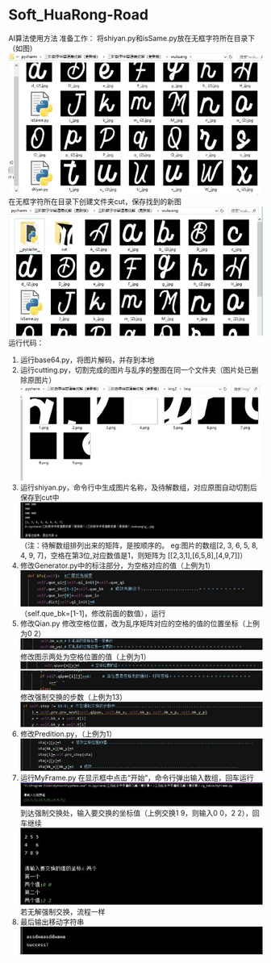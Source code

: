 # Soft_HuaRong-Road
AI算法使用方法
准备工作：
将shiyan.py和isSame.py放在无框字符所在目录下（如图）
![使用方法1](使用方法图片/1.jpg)
在无框字符所在目录下创建文件夹cut，保存找到的新图
![使用方法2](使用方法图片/2.jpg)
运行代码：
1.	运行base64.py，将图片解码，并存到本地
2.	运行cutting.py，切割完成的图片与乱序的整图在同一个文件夹（图片处已删除原图片）
![使用方法3](使用方法图片/3.jpg)
3.	运行shiyan.py，命令行中生成图片名称，及待解数组，对应原图自动切割后保存到cut中
![使用方法4](使用方法图片/4.jpg)
（注：待解数组排列出来的矩阵，是按顺序的。
eg:图片的数组[2, 3, 6, 5, 8, 4, 9, 7]，空格在第3位,对应数值是1，则矩阵为	[[2,3,1],[6,5,8],[4,9,7]]）
4.	修改Generator.py中的标注部分，为空格对应的值（上例为1）
![使用方法5](使用方法图片/5.jpg)
（self.que_bk=[1-1]，修改前面的数值），运行
5.	修改Qian.py
修改空格位置，改为乱序矩阵对应的空格的值的位置坐标（上例为0  2）
![使用方法6](使用方法图片/6.jpg)
修改图示两处为空格位置的值（上例为1）
![使用方法7](使用方法图片/7.jpg)
![使用方法8](使用方法图片/8.jpg)
修改强制交换的步数（上例为13）
![使用方法9](使用方法图片/9.jpg)
6.	修改Predition.py，（上例为1）
![使用方法10](使用方法图片/10.jpg)
7.	运行MyFrame.py
在显示框中点击“开始”，命令行弹出输入数组，回车运行
![使用方法11](使用方法图片/11.jpg)
到达强制交换处，输入要交换的坐标值（上例交换1  9，则输入0 0，2 2），回车继续
![使用方法12](使用方法图片/12.jpg)
若无解强制交换，流程一样
8.	最后输出移动字符串
![使用方法13](使用方法图片/13.jpg)
